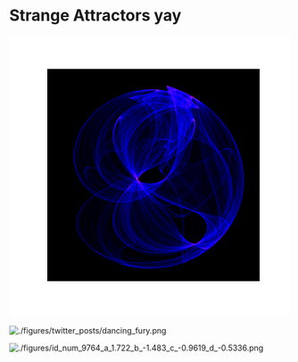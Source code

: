 # Strange Attractors yay

![./figures/convergence_orbweaver_gnuplot2.png](./figures/convergence_orbweaver_gnuplot2.png)

![./figures/twitter_posts/dancing_fury.png](./figures/twitter_posts/dancing_fury.png)

![./figures/id_num_9764_a_1.722_b_-1.483_c_-0.9619_d_-0.5336.png](./id_num_9764_a_1.722_b_-1.483_c_-0.9619_d_-0.5336.png)
